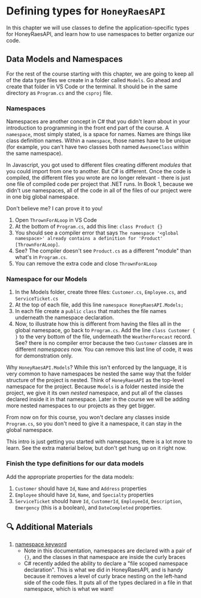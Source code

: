 # Defining types for `HoneyRaesAPI`
In this chapter we will use classes to define the application-specific types for HoneyRaesAPI, and learn how to use namespaces to better organize our code. 

## Data Models and Namespaces

For the rest of the course starting with this chapter, we are going to keep all of the data type files we create in a folder called `Models`. Go ahead and create that folder in VS Code or the terminal. It should be in the same directory as `Program.cs` and the `csproj` file. 

### Namespaces

Namespaces are another concept in C# that you didn't learn about in your introduction to programming in the front end part of the course. A `namespace`, most simply stated, is a space for names. Names are things like class definition names. Within a `namespace`, those names have to be unique (for example, you can't have two classes both named `AwesomeClass` within the same namespace). 

In Javascript, you got used to different files creating different _modules_ that you could import from one to another. But C# is different. Once the code is compiled, the different files you wrote are no longer relevant - there is just one file of compiled code per project that .NET runs. In Book 1, because we didn't use namespaces, all of the code in all of the files of our project were in one big global namespace. 

Don't believe me? I can prove it to you! 

1. Open `ThrownForALoop` in VS Code
1. At the bottom of `Program.cs`, add this line: `class Product {}`
1. You should see a compiler error that says `The namespace '<global namespace>' already contains a definition for 'Product' [ThrownForALoop]`. 
1. See? The compiler doesn't see `Product.cs` as a different "module" than what's in `Program.cs`. 
1. You can remove the extra code and close `ThrownForALoop`

### Namespace for our Models

1. In the Models folder, create three files: `Customer.cs`, `Employee.cs`, and `ServiceTicket.cs`
1. At the top of each file, add this line `namespace HoneyRaesAPI.Models;`
1. In each file create a `public` `class` that matches the file names underneath the namespace declaration. 
1. Now, to illustrate how this is different from having the files all in the global namespace, go back to `Program.cs`. Add the line `class Customer { }` to the very bottom of the file, underneath the `WeatherForecast` record. See? there is no compiler error because the two `Customer` classes are in different _namespaces_ now. You can remove this last line of code, it was for demonstration only. 

Why `HoneyRaesAPI.Models`? While this isn't enforced by the language, it is very common to have namespaces be nested the same way that the folder structure of the project is nested. Think of `HoneyRaesAPI` as the top-level namespace for the project. Because `Models` is a folder nested inside the project, we give it its own _nested_ namespace, and put all of the classes declared inside it in that namespace. Later in the course we will be adding more nested namespaces to our projects as they get bigger. 

From now on for this course, you won't declare any classes inside `Program.cs`, so you don't need to give it a namespace, it can stay in the global namespace.

This intro is just getting you started with namespaces, there is a lot more to learn. See the extra material below, but don't get hung up on it right now. 

### Finish the type definitions for our data models

Add the appropriate properties for the data models:
1. `Customer` should have `Id`, `Name` and `Address` properties
1. `Employee` should have `Id`, `Name`, and `Specialty` properties
1. `ServiceTicket` should have `Id`, `CustomerId`, `EmployeeId`, `Description`, `Emergency` (this is a boolean), and `DateCompleted` properties. 

## 🔍 Additional Materials
1. [namespace keyword](https://learn.microsoft.com/en-us/dotnet/csharp/language-reference/keywords/namespace)
    - Note in this documentation, namespaces are declared with a pair of `{}`, and the classes in that namespace are inside the curly braces
    - C# recently added the ability to declare a "file scoped namespace declaration". This is what we did in HoneyRaesAPI, and is handy because it removes a level of curly brace nesting on the left-hand side of the code files. It puts all of the types declared in a file in that namespace, which is what we want!